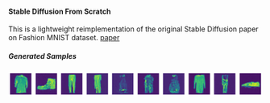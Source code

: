 #### Stable Diffusion From Scratch
This is a lightweight reimplementation of the original Stable Diffusion paper on Fashion MNIST dataset. [paper](https://arxiv.org/abs/2006.11239)

##### Generated Samples
![image](assets/output.png)
